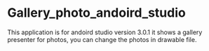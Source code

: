 # Gallery_photo_andoird_studio
This application is for andoird studio version 3.0.1
it shows a gallery presenter for photos,
you can change the photos in drawable file.
